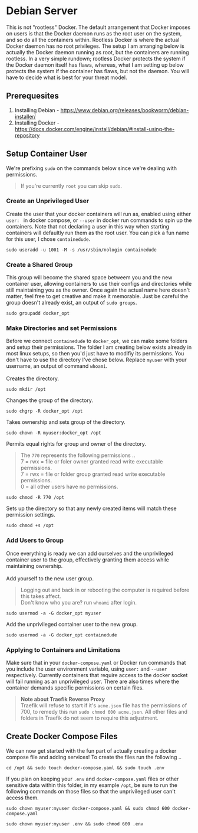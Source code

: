 # Debian Server
This is not "rootless" Docker. The default arrangement that Docker imposes on users is that the Docker daemon runs as the root user on the system, and so do all the containers within. Rootless Docker is where the actual Docker daemon has no root privileges. The setup I am arranging below is actually the Docker daemon running as root, but the containers are running rootless. In a very simple rundown; rootless Docker protects the system if the Docker daemon itself has flaws, whereas, what I am setting up below protects the system if the container has flaws, but not the daemon. You will have to decide what is best for your threat model.
## Prerequesites
1. Installing Debian - https://www.debian.org/releases/bookworm/debian-installer/
2. Installing Docker - https://docs.docker.com/engine/install/debian/#install-using-the-repository

## Setup Container User
We're prefixing `sudo` on the commands below since we're dealing with permissions.
> If you're currently `root` you can skip `sudo`.

### Create an Unprivileged User
Create the user that your docker containers will run as, enabled using either `user: ` in docker compose, or `--user` in docker run commands to spin up the containers. Note that not declaring a user in this way when starting containers will defaultly run them as the root user. You can pick a fun name for this user, I chose `containedude`.
```
sudo useradd -u 1001 -M -s /usr/sbin/nologin containedude
```

### Create a Shared Group
This group will become the shared space betweem you and the new container user, allowing containers to use their configs and directories while still maintaining you as the owner. Once again the actual name here doesn't matter, feel free to get creative and make it memorable. Just be careful the group doesn't already exist, an output of `sudo groups`.
```
sudo groupadd docker_opt
```

### Make Directories and set Permissions
Before we connect `containedude` to `docker_opt`, we can make some folders and setup their permissions. The folder I am creating below exists already in most linux setups, so then you'd just have to modifiy its permissions. You don't have to use the directory I've chose below. Replace `myuser` with your username, an output of command `whoami`.<br><br>
Creates the directory.
```
sudo mkdir /opt
```
Changes the group of the directory.
```
sudo chgrp -R docker_opt /opt
```
Takes ownership and sets group of the directory.
```
sudo chown -R myuser:docker_opt /opt
```
Permits equal rights for group and owner of the directory.
> The `770` represents the following permissions ..
> <br>7 = rwx = file or foler owner granted read write executable permissions.
> <br>7 = rwx = file or folder group granted read write executable permissions.
> <br>0 = all other users have no permissions.
```
sudo chmod -R 770 /opt
```
Sets up the directory so that any newly created items will match these permission settings.
```
sudo chmod +s /opt
```

### Add Users to Group
Once everything is ready we can add ourselves and the unprivileged container user to the group, effectively granting them access while maintaining ownership.<br><br>
Add yourself to the new user group.
> Logging out and back in or rebooting the computer is required before this takes affect.
> <br> Don't know who you are? run `whoami` after login.
```
sudo usermod -a -G docker_opt myuser
```
Add the unprivileged container user to the new group.
```
sudo usermod -a -G docker_opt containedude
```

### Applying to Containers and Limitations
Make sure that in your `docker-compose.yaml` or Docker run commands that you include the user environment variable, using `user:` and `--user` respectively. Currently containers that require access to the docker socket will fail running as an unprivileged user. There are also times where the container demands specific permissions on certain files.
> **Note about Traefik Reverse Proxy**<br>
> Traefik will refuse to start if it's `acme.json` file has the permissions of 700, to remedy this run `sudo chmod 600 acme.json`. All other files and folders in Traefik do not seem to require this adjustment.

## Create Docker Compose Files
We can now get started with the fun part of actually creating a docker compose file and adding services! To create the files run the following ..
```
cd /opt && sudo touch docker-compose.yaml && sudo touch .env
```
If you plan on keeping your `.env` and `docker-compose.yaml` files or other sensitive data within this folder, in my example `/opt`, be sure to run the following commands on those files so that the unprivileged user can't access them.
```
sudo chown myuser:myuser docker-compose.yaml && sudo chmod 600 docker-compose.yaml
```
```
sudo chown myuser:myuser .env && sudo chmod 600 .env
```
